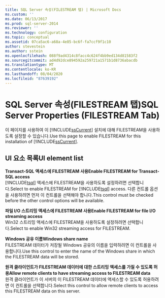 ```yaml
---
title: SQL Server 속성(FILESTREAM 탭) | Microsoft Docs
ms.custom: ''
ms.date: 06/13/2017
ms.prod: sql-server-2014
ms.reviewer: ''
ms.technology: configuration
ms.topic: conceptual
ms.assetid: 07ca5ac6-a68a-4e85-bc6f-fa7ccf9f1c10
author: stevestein
ms.author: sstein
ms.openlocfilehash: 088f9ad4314c8facc4c624f4bb9ed134d81583f2
ms.sourcegitcommit: ad4d92dce894592a259721a1571b1d8736abacdb
ms.translationtype: MT
ms.contentlocale: ko-KR
ms.lasthandoff: 08/04/2020
ms.locfileid: "87639192"
---
```

# <a name="sql-server-properties-filestream-tab"></a><span data-ttu-id="c1f09-102">SQL Server 속성(FILESTREAM 탭)</span><span class="sxs-lookup"><span data-stu-id="c1f09-102">SQL Server Properties (FILESTREAM Tab)</span></span>
  <span data-ttu-id="c1f09-103">이 페이지를 사용하여 이 [!INCLUDE[ssCurrent](../../includes/sscurrent-md.md)] 설치에 대해 FILESTREAM을 사용하도록 설정할 수 있습니다.</span><span class="sxs-lookup"><span data-stu-id="c1f09-103">Use this page to enable FILESTREAM for this installation of [!INCLUDE[ssCurrent](../../includes/sscurrent-md.md)].</span></span>  
  
## <a name="ui-element-list"></a><span data-ttu-id="c1f09-104">UI 요소 목록</span><span class="sxs-lookup"><span data-stu-id="c1f09-104">UI element list</span></span>  
 <span data-ttu-id="c1f09-105">**Transact-SQL 액세스에 FILESTREAM 사용**</span><span class="sxs-lookup"><span data-stu-id="c1f09-105">**Enable FILESTREAM for Transact-SQL access**</span></span>  
 <span data-ttu-id="c1f09-106">[!INCLUDE[tsql](../../includes/tsql-md.md)] 액세스에 FILESTREAM을 사용하도록 설정하려면 선택합니다.</span><span class="sxs-lookup"><span data-stu-id="c1f09-106">Select to enable FILESTREAM for [!INCLUDE[tsql](../../includes/tsql-md.md)] access.</span></span> <span data-ttu-id="c1f09-107">다른 컨트롤 옵션을 사용하려면 먼저 이 컨트롤을 선택해야 합니다.</span><span class="sxs-lookup"><span data-stu-id="c1f09-107">This control must be checked before the other control options will be available.</span></span>  
  
 <span data-ttu-id="c1f09-108">**파일 I/O 스트리밍 액세스에 FILESTREAM 사용**</span><span class="sxs-lookup"><span data-stu-id="c1f09-108">**Enable FILESTREAM for file I/O streaming access**</span></span>  
 <span data-ttu-id="c1f09-109">Win32 스트리밍 액세스에 FILESTREAM을 사용하도록 설정하려면 선택합니다.</span><span class="sxs-lookup"><span data-stu-id="c1f09-109">Select to enable Win32 streaming access for FILESTREAM.</span></span>  
  
 <span data-ttu-id="c1f09-110">**Windows 공유 이름**</span><span class="sxs-lookup"><span data-stu-id="c1f09-110">**Windows share name**</span></span>  
 <span data-ttu-id="c1f09-111">FILESTREAM 데이터가 저장될 Windows 공유의 이름을 입력하려면 이 컨트롤을 사용합니다.</span><span class="sxs-lookup"><span data-stu-id="c1f09-111">Use this control to enter the name of the Windows share in which the FILESTREAM data will be stored.</span></span>  
  
 <span data-ttu-id="c1f09-112">**원격 클라이언트가 FILESTREAM 데이터에 대한 스트리밍 액세스를 가질 수 있도록 허용**</span><span class="sxs-lookup"><span data-stu-id="c1f09-112">**Allow remote clients to have streaming access to FILESTREAM data**</span></span>  
 <span data-ttu-id="c1f09-113">원격 클라이언트가 이 서버의 이 FILESTREAM 데이터에 액세스할 수 있도록 허용하려면 이 컨트롤을 선택합니다.</span><span class="sxs-lookup"><span data-stu-id="c1f09-113">Select this control to allow remote clients to access this FILESTREAM data on this server.</span></span>  
  
  
